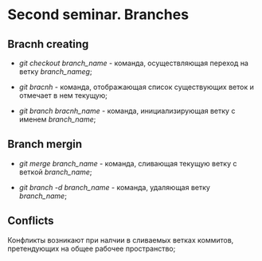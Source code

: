 # Second seminar. Branches

## Bracnh creating

* *git checkout branch_name* - команда, осуществляющая переход на ветку *branch_nameg*;

* *git bracnh* - команда, отображающая список существующих веток и отмечает в нем текущую; 

* *git branch bracnh_name* - команда, инициализирующая ветку с именем *branch_name*;

## Branch mergin

* *git merge branch_name* - команда, сливающая текущую ветку с веткой *branch_name*;

* *git branch -d branch_name* - команда, удаляющая ветку *branch_name*;

## Conflicts

Конфликты возникают при налчии в сливаемых ветках коммитов, претендующих на общее рабочее пространство;